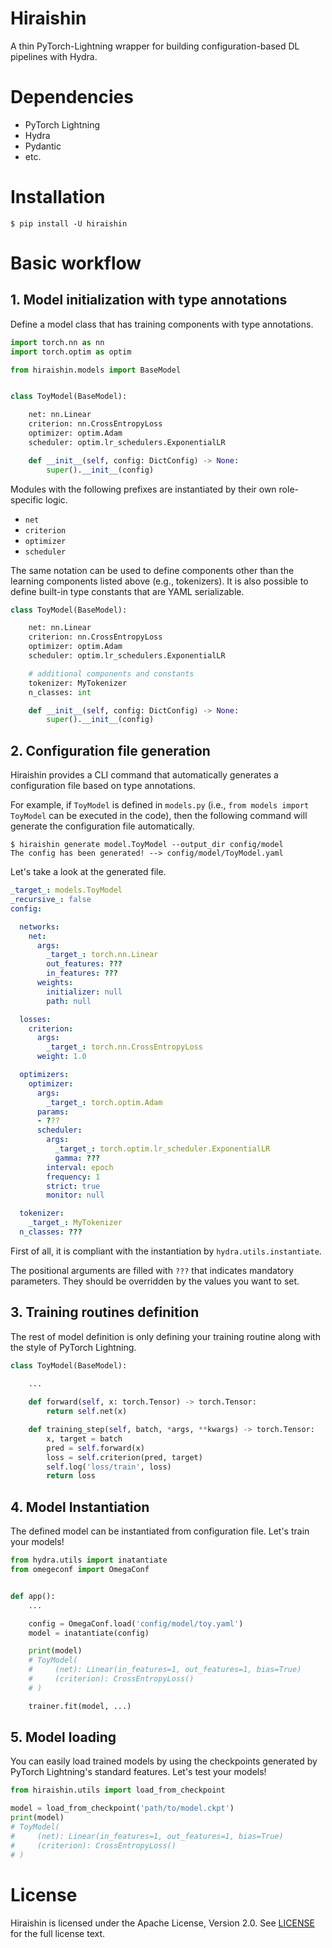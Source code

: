 # Hiraishin
A thin PyTorch-Lightning wrapper for building configuration-based DL pipelines with Hydra.

# Dependencies
- PyTorch Lightning
- Hydra
- Pydantic
- etc.

# Installation

```shell
$ pip install -U hiraishin
```

# Basic workflow
## 1. Model initialization with type annotations
Define a model class that has training components with type annotations.

```python
import torch.nn as nn
import torch.optim as optim

from hiraishin.models import BaseModel


class ToyModel(BaseModel):

    net: nn.Linear
    criterion: nn.CrossEntropyLoss
    optimizer: optim.Adam
    scheduler: optim.lr_schedulers.ExponentialLR

    def __init__(self, config: DictConfig) -> None:
        super().__init__(config)
```

Modules with the following prefixes are instantiated by their own role-specific logic.

- `net`
- `criterion`
- `optimizer`
- `scheduler`

The same notation can be used to define components other than the learning components listed above (e.g., tokenizers). It is also possible to define built-in type constants that are YAML serializable.

```python
class ToyModel(BaseModel):

    net: nn.Linear
    criterion: nn.CrossEntropyLoss
    optimizer: optim.Adam
    scheduler: optim.lr_schedulers.ExponentialLR

    # additional components and constants
    tokenizer: MyTokenizer
    n_classes: int

    def __init__(self, config: DictConfig) -> None:
        super().__init__(config)
```

## 2. Configuration file generation
Hiraishin provides a CLI command that automatically generates a configuration file based on type annotations.

For example, if `ToyModel` is defined in `models.py` (i.e., `from models import ToyModel` can be executed in the code), then the following command will generate the configuration file automatically.

```shell
$ hiraishin generate model.ToyModel --output_dir config/model
The config has been generated! --> config/model/ToyModel.yaml
```

Let's take a look at the generated file.

```yaml
_target_: models.ToyModel
_recursive_: false
config:

  networks:
    net:
      args:
        _target_: torch.nn.Linear
        out_features: ???
        in_features: ???
      weights:
        initializer: null
        path: null

  losses:
    criterion:
      args:
        _target_: torch.nn.CrossEntropyLoss
      weight: 1.0

  optimizers:
    optimizer:
      args:
        _target_: torch.optim.Adam
      params:
      - ???
      scheduler:
        args:
          _target_: torch.optim.lr_scheduler.ExponentialLR
          gamma: ???
        interval: epoch
        frequency: 1
        strict: true
        monitor: null

  tokenizer:
    _target_: MyTokenizer
  n_classes: ???

```

First of all, it is compliant with the instantiation by `hydra.utils.instantiate`.

The positional arguments are filled with `???` that indicates mandatory parameters. They should be overridden by the values you want to set.

## 3. Training routines definition
The rest of model definition is only defining your training routine along with the style of PyTorch Lightning.

```python
class ToyModel(BaseModel):
    
    ...

    def forward(self, x: torch.Tensor) -> torch.Tensor:
        return self.net(x)

    def training_step(self, batch, *args, **kwargs) -> torch.Tensor:
        x, target = batch
        pred = self.forward(x)
        loss = self.criterion(pred, target)
        self.log('loss/train', loss)
        return loss
```

## 4. Model Instantiation
The defined model can be instantiated from configuration file. Let's train your models!

```python
from hydra.utils import inatantiate
from omegeconf import OmegaConf


def app():
    ...

    config = OmegaConf.load('config/model/toy.yaml')
    model = inatantiate(config)

    print(model)
    # ToyModel(
    #     (net): Linear(in_features=1, out_features=1, bias=True)
    #     (criterion): CrossEntropyLoss()
    # )

    trainer.fit(model, ...)
```

## 5. Model loading
You can easily load trained models by using the checkpoints generated by PyTorch Lightning's standard features. Let's test your models!

```python
from hiraishin.utils import load_from_checkpoint

model = load_from_checkpoint('path/to/model.ckpt')
print(model)
# ToyModel(
#     (net): Linear(in_features=1, out_features=1, bias=True)
#     (criterion): CrossEntropyLoss()
# )
```

# License
Hiraishin is licensed under the Apache License, Version 2.0. See [LICENSE](LICENSE) for the full license text.
